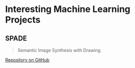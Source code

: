 # Interesting Machine Learning Projects

## SPADE

> Semantic Image Synthesis with Drawing

[Repository on GitHub](https://github.com/NVlabs/SPADE)
